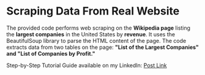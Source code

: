 # Scraping Data From Real Website

The provided code performs web scraping on the <b>Wikipedia page</b> listing the <b>largest companies</b> in the United States by <b>revenue</b>. It uses the BeautifulSoup library to parse the HTML content of the page. The code extracts data from two tables on the page: <b>"List of the Largest Companies" and "List of Companies by Profit."</b>

Step-by-Step Tutorial Guide available on my LinkedIn: [Post Link](https://www.linkedin.com/pulse/scraping-data-from-real-website-2mins-less-godswill-daudu/)
